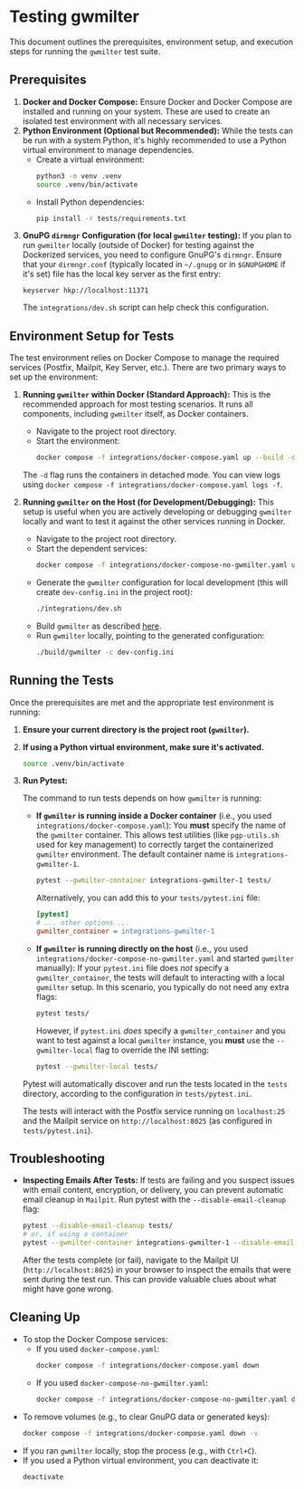 # Testing gwmilter

This document outlines the prerequisites, environment setup, and execution steps for running the `gwmilter` test suite.

## Prerequisites

1.  **Docker and Docker Compose:** Ensure Docker and Docker Compose are installed and running on your system. These are used to create an isolated test environment with all necessary services.
2.  **Python Environment (Optional but Recommended):**
    While the tests can be run with a system Python, it's highly recommended to use a Python virtual environment to manage dependencies.
    *   Create a virtual environment:
        ```sh
        python3 -m venv .venv
        source .venv/bin/activate
        ```
    *   Install Python dependencies:
        ```sh
        pip install -r tests/requirements.txt
        ```
3.  **GnuPG `dirmngr` Configuration (for local `gwmilter` testing):**
    If you plan to run `gwmilter` locally (outside of Docker) for testing against the Dockerized services, you need to configure GnuPG's `dirmngr`. Ensure that your `dirmngr.conf` (typically located in `~/.gnupg` or in `$GNUPGHOME` if it's set) file has the local key server as the first entry:
    ```
    keyserver hkp://localhost:11371
    ```
    The `integrations/dev.sh` script can help check this configuration.

## Environment Setup for Tests

The test environment relies on Docker Compose to manage the required services (Postfix, Mailpit, Key Server, etc.). There are two primary ways to set up the environment:

1.  **Running `gwmilter` within Docker (Standard Approach):**
    This is the recommended approach for most testing scenarios. It runs all components, including `gwmilter` itself, as Docker containers.
    *   Navigate to the project root directory.
    *   Start the environment:
        ```sh
        docker compose -f integrations/docker-compose.yaml up --build -d
        ```
    The `-d` flag runs the containers in detached mode. You can view logs using `docker compose -f integrations/docker-compose.yaml logs -f`.

2.  **Running `gwmilter` on the Host (for Development/Debugging):**
    This setup is useful when you are actively developing or debugging `gwmilter` locally and want to test it against the other services running in Docker.
    *   Navigate to the project root directory.
    *   Start the dependent services:
        ```sh
        docker compose -f integrations/docker-compose-no-gwmilter.yaml up --build -d
        ```
    *   Generate the `gwmilter` configuration for local development (this will create `dev-config.ini` in the project root):
        ```sh
        ./integrations/dev.sh
        ```
    *   Build `gwmilter` as described [here](https://github.com/drclau/gwmilter/blob/main/README.md).
    *   Run `gwmilter` locally, pointing to the generated configuration:
        ```sh
        ./build/gwmilter -c dev-config.ini
        ```

## Running the Tests

Once the prerequisites are met and the appropriate test environment is running:

1.  **Ensure your current directory is the project root (`gwmilter`).**
2.  **If using a Python virtual environment, make sure it's activated.**
    ```sh
    source .venv/bin/activate
    ```
3.  **Run Pytest:**

    The command to run tests depends on how `gwmilter` is running:

    *   **If `gwmilter` is running inside a Docker container** (i.e., you used `integrations/docker-compose.yaml`):
        You **must** specify the name of the `gwmilter` container. This allows test utilities (like `pgp-utils.sh` used for key management) to correctly target the containerized `gwmilter` environment. The default container name is `integrations-gwmilter-1`.
        ```sh
        pytest --gwmilter-container integrations-gwmilter-1 tests/
        ```
        Alternatively, you can add this to your `tests/pytest.ini` file:
        ```ini
        [pytest]
        # ... other options ...
        gwmilter_container = integrations-gwmilter-1
        ```

    *   **If `gwmilter` is running directly on the host** (i.e., you used `integrations/docker-compose-no-gwmilter.yaml` and started `gwmilter` manually):
        If your `pytest.ini` file does *not* specify a `gwmilter_container`, the tests will default to interacting with a local `gwmilter` setup. In this scenario, you typically do not need any extra flags:
        ```sh
        pytest tests/
        ```
        However, if `pytest.ini` *does* specify a `gwmilter_container` and you want to test against a local `gwmilter` instance, you **must** use the `--gwmilter-local` flag to override the INI setting:
        ```sh
        pytest --gwmilter-local tests/
        ```

    Pytest will automatically discover and run the tests located in the `tests` directory, according to the configuration in `tests/pytest.ini`.

    The tests will interact with the Postfix service running on `localhost:25` and the Mailpit service on `http://localhost:8025` (as configured in `tests/pytest.ini`).

## Troubleshooting

*   **Inspecting Emails After Tests:**
    If tests are failing and you suspect issues with email content, encryption, or delivery, you can prevent automatic email cleanup in `Mailpit`. Run pytest with the `--disable-email-cleanup` flag:
    ```bash
    pytest --disable-email-cleanup tests/
    # or, if using a container
    pytest --gwmilter-container integrations-gwmilter-1 --disable-email-cleanup tests/
    ```
    After the tests complete (or fail), navigate to the Mailpit UI (`http://localhost:8025`) in your browser to inspect the emails that were sent during the test run. This can provide valuable clues about what might have gone wrong.

## Cleaning Up

*   To stop the Docker Compose services:
    *   If you used `docker-compose.yaml`:
        ```sh
        docker compose -f integrations/docker-compose.yaml down
        ```
    *   If you used `docker-compose-no-gwmilter.yaml`:
        ```sh
        docker compose -f integrations/docker-compose-no-gwmilter.yaml down
        ```
*   To remove volumes (e.g., to clear GnuPG data or generated keys):
    ```sh
    docker compose -f integrations/docker-compose.yaml down -v
    ```
*   If you ran `gwmilter` locally, stop the process (e.g., with `Ctrl+C`).
*   If you used a Python virtual environment, you can deactivate it:
    ```sh
    deactivate
    ```
